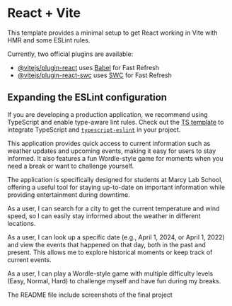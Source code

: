 # React + Vite

This template provides a minimal setup to get React working in Vite with HMR and some ESLint rules.

Currently, two official plugins are available:

- [@vitejs/plugin-react](https://github.com/vitejs/vite-plugin-react/blob/main/packages/plugin-react/README.md) uses [Babel](https://babeljs.io/) for Fast Refresh
- [@vitejs/plugin-react-swc](https://github.com/vitejs/vite-plugin-react-swc) uses [SWC](https://swc.rs/) for Fast Refresh

## Expanding the ESLint configuration

If you are developing a production application, we recommend using TypeScript and enable type-aware lint rules. Check out the [TS template](https://github.com/vitejs/vite/tree/main/packages/create-vite/template-react-ts) to integrate TypeScript and [`typescript-eslint`](https://typescript-eslint.io) in your project.

This application provides quick access to current information such as weather updates and upcoming events, making it easy for users to stay informed. It also features a fun Wordle-style game for moments when you need a break or want to challenge yourself.

The application is specifically designed for students at Marcy Lab School, offering a useful tool for staying up-to-date on important information while providing entertainment during downtime.

As a user, I can search for a city to get the current temperature and wind speed, so I can easily stay informed about the weather in different locations.

As a user, I can look up a specific date (e.g., April 1, 2024, or April 1, 2022) and view the events that happened on that day, both in the past and present. This allows me to explore historical moments or keep track of current events.

As a user, I can play a Wordle-style game with multiple difficulty levels (Easy, Normal, Hard) to challenge myself and have fun during my breaks.

The README file include screenshots of the final project
